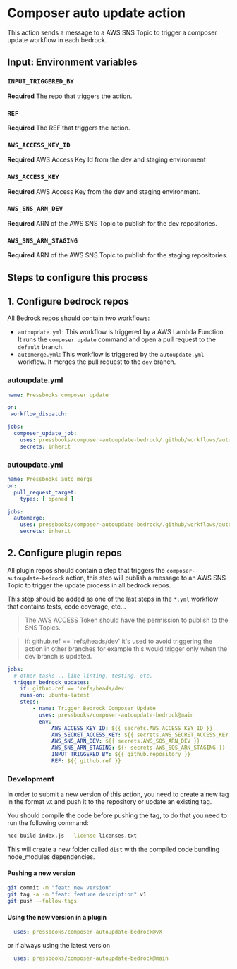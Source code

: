 # Composer auto update action

This action sends a message to a AWS SNS Topic to trigger a composer update workflow in each bedrock.

## Input: Environment variables

### `INPUT_TRIGGERED_BY`

**Required** The repo that triggers the action.

### `REF`

**Required** The REF that triggers the action.

### `AWS_ACCESS_KEY_ID`

**Required** AWS Access Key Id from the dev and staging environment

### `AWS_ACCESS_KEY`

**Required** AWS Access Key from the dev and staging environment.

### `AWS_SNS_ARN_DEV`

**Required** ARN of the AWS SNS Topic to publish for the dev repositories.

### `AWS_SNS_ARN_STAGING`

**Required** ARN of the AWS SNS Topic to publish for the staging repositories.

## Steps to configure this process

## 1. Configure bedrock repos

All Bedrock repos should contain two workflows:

* `autoupdate.yml`: This workflow is triggered by a AWS Lambda Function. It runs the `composer update` command and open a pull request to the `default` branch.
* `automerge.yml`: This workflow is triggered by the `autoupdate.yml` workflow. It merges the pull request to the `dev` branch.

### autoupdate.yml

```yaml
name: Pressbooks composer update

on:
 workflow_dispatch:

jobs:
  composer_update_job:
    uses: pressbooks/composer-autoupdate-bedrock/.github/workflows/auto-update.yml@main
    secrets: inherit
```

### autoupdate.yml

```yaml
name: Pressbooks auto merge
on:
  pull_request_target:
    types: [ opened ]

jobs:
  automerge:
    uses: pressbooks/composer-autoupdate-bedrock/.github/workflows/auto-merge.yml@main
    secrets: inherit
```

## 2. Configure plugin repos

All plugin repos should contain a step that triggers the `composer-autoupdate-bedrock` action, this step will publish a message to an AWS SNS Topic to trigger the update process in all bedrock repos.

This step should be added as one of the last steps in the `*.yml` workflow that contains tests, code coverage, etc...

> The AWS ACCESS Token should have the permission to publish to the SNS Topics.

> if: github.ref == 'refs/heads/dev' it's used to avoid triggering the action in other branches for example this would trigger only when the dev branch is updated.

```yaml
jobs:
  # other tasks... like linting, testing, etc.
  trigger_bedrock_updates:
    if: github.ref == 'refs/heads/dev'
    runs-on: ubuntu-latest
    steps:
        - name: Trigger Bedrock Composer Update
          uses: pressbooks/composer-autoupdate-bedrock@main
          env:
              AWS_ACCESS_KEY_ID: ${{ secrets.AWS_ACCESS_KEY_ID }}
              AWS_SECRET_ACCESS_KEY: ${{ secrets.AWS_SECRET_ACCESS_KEY }}
              AWS_SNS_ARN_DEV: ${{ secrets.AWS_SQS_ARN_DEV }}
              AWS_SNS_ARN_STAGING: ${{ secrets.AWS_SQS_ARN_STAGING }}
              INPUT_TRIGGERED_BY: ${{ github.repository }}
              REF: ${{ github.ref }}

```

### Development

In order to submit a new version of this action, you need to create a new tag in the format `vX` and push it to the repository or update an existing tag.

You should compile the code before pushing the tag, to do that you need to run the following command:

```bash
ncc build index.js --license licenses.txt
```

This will create a new folder called `dist` with the compiled code bundling node_modules dependencies.

#### Pushing a new version

```bash
git commit -m "feat: new version"
git tag -a -m "feat: feature description" v1
git push --follow-tags
```
#### Using the new version in a plugin

```yaml
  uses: pressbooks/composer-autoupdate-bedrock@vX    
```

or if always using the latest version

```yaml
  uses: pressbooks/composer-autoupdate-bedrock@main   
```
